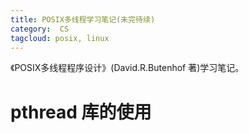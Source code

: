```yaml
---
title: POSIX多线程学习笔记(未完待续)
category:  CS
tagcloud: posix, linux
---
```

《POSIX多线程程序设计》(David.R.Butenhof 著)学习笔记。
<!--more-->
#  pthread 库的使用
